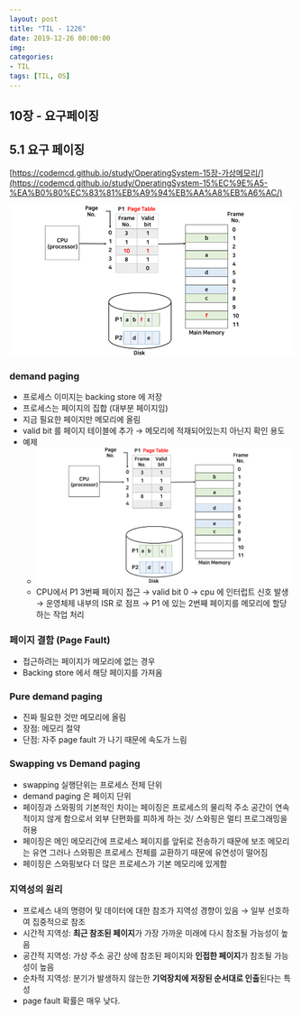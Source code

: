 ```yaml
---
layout: post
title: "TIL - 1226"
date: 2019-12-26 00:00:00
img:
categories:
- TIL
tags: [TIL, OS]
---
```


## 10장 - 요구페이징

## 5.1 요구 페이징

[https://codemcd.github.io/study/OperatingSystem-15장-가상메모리/](https://codemcd.github.io/study/OperatingSystem-15%EC%9E%A5-%EA%B0%80%EC%83%81%EB%A9%94%EB%AA%A8%EB%A6%AC/)

![10/Untitled.png](/assets/post_img/191226-1.png)

### demand paging
- 프로세스 이미지는 backing store 에 저장
- 프로세스는 페이지의 집합 (대부분 페이지임)
- 지금 필요한 페이지만 메모리에 올림
- valid bit 를 페이지 테이블에 추가 → 메모리에 적재되어있는지 아닌지 확인 용도
- 예제
    - ![10/Untitled.png](/assets/post_img/191226-2.png)
    - CPU에서 P1 3번째 페이지 접근 → valid bit 0 → cpu 에 인터럽트 신호 발생 → 운영체제 내부의 ISR 로 점프 → P1 에 있는 2번째 페이지를 메모리에 할당하는 작업 처리

### 페이지 결함 (Page Fault)

- 접근하려는 페이지가 메모리에 없는 경우
- Backing store 에서 해당 페이지를 가져옴

### Pure demand paging

- 진짜 필요한 것만 메모리에 올림
- 장점: 메모리 절약
- 단점: 자주 page fault 가 나기 때문에 속도가 느림

### Swapping vs Demand paging

- swapping 실행단위는 프로세스 전체 단위
- demand paging 은 페이지 단위
- 페이징과 스와핑의 기본적인 차이는 페이징은 프로세스의 물리적 주소 공간이 연속적이지 않게 함으로서 외부 단편화를 피하게 하는 것/ 스와핑은 멀티 프로그래밍을 허용
- 페이징은 메인 메모리간에 프로세스 페이지를 앞뒤로 전송하기 때문에 보조 메모리는 유연 그러나 스와핑은 프로세스 전체를 교환하기 때문에 유연성이 떨어짐
- 페이징은 스와핑보다 더 많은 프로세스가 기본 메모리에 있게함

### 지역성의 원리

- 프로세스 내의 명령어 및 데이터에 대한 참조가 지역성 경향이 있음 → 일부 선호하여 집중적으로 참조
- 시간적 지역성: **최근 참조된 페이지**가 가장 가까운 미래에 다시 참조될 가능성이 높음
- 공간적 지역성: 가상 주소 공간 상에 참조된 페이지와 **인접한 페이지**가 참조될 가능성이 높음
- 순차적 지역성: 분기가 발생하지 않는한 **기억장치에 저장된 순서대로 인출**된다는 특성
- page fault 확률은 매우 낮다.